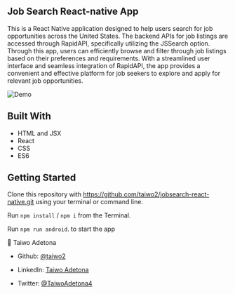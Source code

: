 ## Job Search React-native App

<p>This is a React Native application designed to help users search for job opportunities across the United States. The backend APIs for job listings are accessed through RapidAPI, specifically utilizing the JSSearch option. Through this app, users can efficiently browse and filter through job listings based on their preferences and requirements. With a streamlined user interface and seamless integration of RapidAPI, the app provides a convenient and effective platform for job seekers to explore and apply for relevant job opportunities.</p>

![Demo](./new.gif) 


## Built With
* HTML and JSX
* React
* CSS
* ES6

## Getting Started

Clone this repository with https://github.com/taiwo2/jobsearch-react-native.git using your terminal or command line.

Run `npm install` / `npm i` from the Terminal.

Run `npm run android`. to start the app

👤 Taiwo Adetona

- Github: [@taiwo2](https://github.com/taiwo2)

- LinkedIn: [Taiwo Adetona](https://www.linkedin.com/in/taiwo-adetona/)

- Twitter: [@TaiwoAdetona4](https://twitter.com/TaiwoAdetona4/)